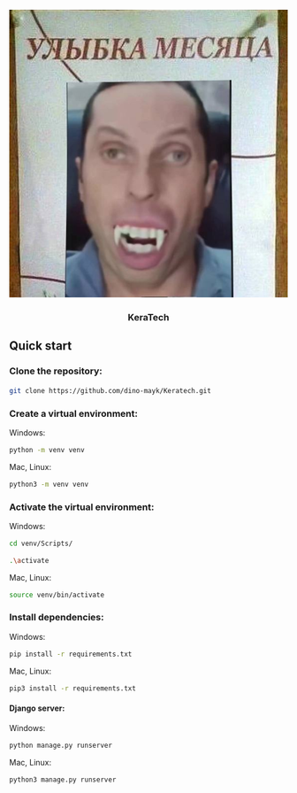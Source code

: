 <p align="center">
  <img src="/работник месяца/Никита Макакин.jpg">
</p>

<h3 align="center">KeraTech</h3>


## Quick start

### Clone the repository:
```bash
git clone https://github.com/dino-mayk/Keratech.git
```

### Create a virtual environment:

Windows:
```bash
python -m venv venv
```
Mac, Linux:
```bash
python3 -m venv venv
```

### Activate the virtual environment:

Windows:
```bash
cd venv/Scripts/
```
```bash
.\activate
```
Mac, Linux:
```bash
source venv/bin/activate
```

### Install dependencies:

Windows:
```bash
pip install -r requirements.txt
```
Mac, Linux:
```bash
pip3 install -r requirements.txt
```

#### Django server:

Windows:
```bash
python manage.py runserver
```
Mac, Linux:
```bash
python3 manage.py runserver
```